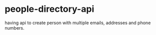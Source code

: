 # people-directory-api
having api to create person with multiple emails, addresses and phone numbers.
